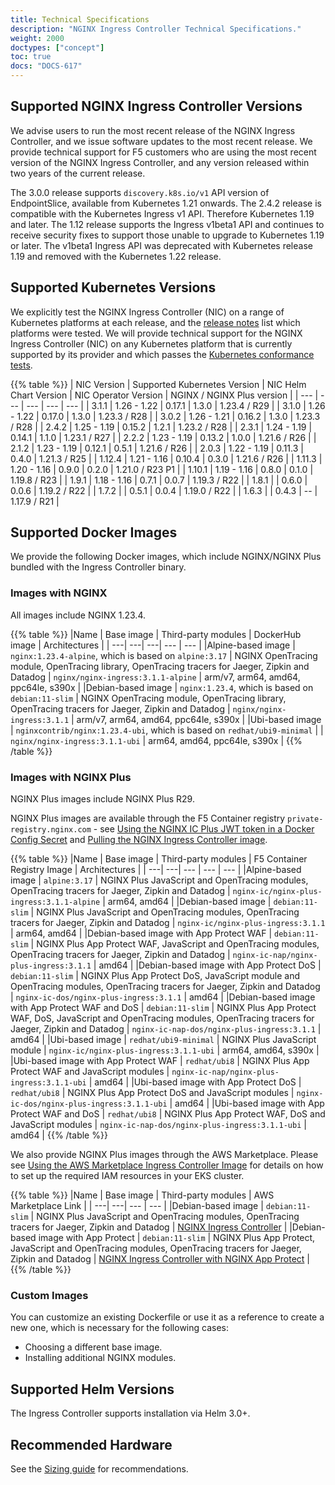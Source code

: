 ```yaml
---
title: Technical Specifications
description: "NGINX Ingress Controller Technical Specifications."
weight: 2000
doctypes: ["concept"]
toc: true
docs: "DOCS-617"
---
```



## Supported NGINX Ingress Controller Versions

We advise users to run the most recent release of the NGINX Ingress Controller, and we issue software updates to the most recent release. We provide technical support for F5 customers who are using the most recent version of the NGINX Ingress Controller, and any version released within two years of the current release.

The 3.0.0 release supports `discovery.k8s.io/v1` API version of EndpointSlice, available from Kubernetes 1.21 onwards.
The 2.4.2 release is compatible with the Kubernetes Ingress v1 API. Therefore Kubernetes 1.19 and later.
The 1.12 release supports the Ingress v1beta1 API and continues to receive security fixes to support those unable to upgrade to Kubernetes 1.19 or later. The v1beta1 Ingress API was deprecated with Kubernetes release 1.19 and removed with the Kubernetes 1.22 release.

## Supported Kubernetes Versions

We explicitly test the NGINX Ingress Controller (NIC) on a range of Kubernetes platforms at each release, and the [release notes](/nginx-ingress-controller/releases) list which platforms were tested. We will provide technical support for the NGINX Ingress Controller (NIC) on any Kubernetes platform that is currently supported by its provider and which passes the [Kubernetes conformance tests](https://www.cncf.io/certification/software-conformance/).

{{% table %}}
| NIC Version | Supported Kubernetes Version | NIC Helm Chart Version | NIC Operator Version | NGINX / NGINX Plus version |
| --- | --- | --- | --- | --- |
| 3.1.1 | 1.26 - 1.22 | 0.17.1 | 1.3.0 | 1.23.4 / R29 |
| 3.1.0 | 1.26 - 1.22 | 0.17.0 | 1.3.0 | 1.23.3 / R28 |
| 3.0.2 | 1.26 - 1.21 | 0.16.2 | 1.3.0 | 1.23.3 / R28 |
| 2.4.2 | 1.25 - 1.19 | 0.15.2 | 1.2.1 | 1.23.2 / R28 |
| 2.3.1 | 1.24 - 1.19 | 0.14.1 | 1.1.0 | 1.23.1 / R27 |
| 2.2.2 | 1.23 - 1.19 | 0.13.2 | 1.0.0 | 1.21.6 / R26 |
| 2.1.2 | 1.23 - 1.19 | 0.12.1 | 0.5.1 | 1.21.6 / R26 |
| 2.0.3 | 1.22 - 1.19 | 0.11.3 | 0.4.0 | 1.21.3 / R25 |
| 1.12.4 | 1.21 - 1.16 | 0.10.4 | 0.3.0 | 1.21.6 / R26 |
| 1.11.3 | 1.20 - 1.16 | 0.9.0 | 0.2.0 | 1.21.0 / R23 P1 |
| 1.10.1 | 1.19 - 1.16 | 0.8.0 | 0.1.0 | 1.19.8 / R23 |
| 1.9.1 | 1.18 - 1.16 | 0.7.1 | 0.0.7 | 1.19.3 / R22 |
| 1.8.1 |  | 0.6.0 | 0.0.6 | 1.19.2 / R22 |
| 1.7.2 |  | 0.5.1 | 0.0.4 | 1.19.0 / R22 |
| 1.6.3 |  | 0.4.3 | -- | 1.17.9 / R21 |

## Supported Docker Images

We provide the following Docker images, which include NGINX/NGINX Plus bundled with the Ingress Controller binary.

### Images with NGINX

All images include NGINX 1.23.4.

{{% table %}}
|Name | Base image | Third-party modules | DockerHub image | Architectures |
| ---| ---| ---| --- | --- |
|Alpine-based image | ``nginx:1.23.4-alpine``, which is based on ``alpine:3.17`` | NGINX OpenTracing module, OpenTracing library, OpenTracing tracers for Jaeger, Zipkin and Datadog | ``nginx/nginx-ingress:3.1.1-alpine`` | arm/v7, arm64, amd64, ppc64le, s390x |
|Debian-based image | ``nginx:1.23.4``, which is based on ``debian:11-slim`` | NGINX OpenTracing module, OpenTracing library, OpenTracing tracers for Jaeger, Zipkin and Datadog | ``nginx/nginx-ingress:3.1.1`` | arm/v7, arm64, amd64, ppc64le, s390x |
|Ubi-based image | ``nginxcontrib/nginx:1.23.4-ubi``, which is based on ``redhat/ubi9-minimal`` |  | ``nginx/nginx-ingress:3.1.1-ubi`` | arm64, amd64, ppc64le, s390x |
{{% /table %}}

### Images with NGINX Plus

NGINX Plus images include NGINX Plus R29.

NGINX Plus images are available through the F5 Container registry `private-registry.nginx.com` - see [Using the NGINX IC Plus JWT token in a Docker Config Secret](/nginx-ingress-controller/installation/using-the-jwt-token-docker-secret) and [Pulling the NGINX Ingress Controller image](/nginx-ingress-controller/installation/pulling-ingress-controller-image).

{{% table %}}
|Name | Base image | Third-party modules | F5 Container Registry Image | Architectures |
| ---| ---| --- | --- | --- |
|Alpine-based image | ``alpine:3.17`` | NGINX Plus JavaScript and OpenTracing modules, OpenTracing tracers for Jaeger, Zipkin and Datadog | `nginx-ic/nginx-plus-ingress:3.1.1-alpine` | arm64, amd64 |
|Debian-based image | ``debian:11-slim`` | NGINX Plus JavaScript and OpenTracing modules, OpenTracing tracers for Jaeger, Zipkin and Datadog | `nginx-ic/nginx-plus-ingress:3.1.1` | arm64, amd64 |
|Debian-based image with App Protect WAF | ``debian:11-slim`` | NGINX Plus App Protect WAF, JavaScript and OpenTracing modules, OpenTracing tracers for Jaeger, Zipkin and Datadog | `nginx-ic-nap/nginx-plus-ingress:3.1.1` | amd64 |
|Debian-based image with App Protect DoS | ``debian:11-slim`` | NGINX Plus App Protect DoS, JavaScript module and OpenTracing modules, OpenTracing tracers for Jaeger, Zipkin and Datadog | `nginx-ic-dos/nginx-plus-ingress:3.1.1` | amd64 |
|Debian-based image with App Protect WAF and DoS | ``debian:11-slim`` | NGINX Plus App Protect WAF, DoS, JavaScript and OpenTracing modules, OpenTracing tracers for Jaeger, Zipkin and Datadog | `nginx-ic-nap-dos/nginx-plus-ingress:3.1.1` | amd64 |
|Ubi-based image | ``redhat/ubi9-minimal`` | NGINX Plus JavaScript module | `nginx-ic/nginx-plus-ingress:3.1.1-ubi` | arm64, amd64, s390x |
|Ubi-based image with App Protect WAF | ``redhat/ubi8`` | NGINX Plus App Protect WAF and JavaScript modules | `nginx-ic-nap/nginx-plus-ingress:3.1.1-ubi` | amd64 |
|Ubi-based image with App Protect DoS | ``redhat/ubi8`` | NGINX Plus App Protect DoS and JavaScript modules | `nginx-ic-dos/nginx-plus-ingress:3.1.1-ubi` | amd64 |
|Ubi-based image with App Protect WAF and DoS | ``redhat/ubi8`` | NGINX Plus App Protect WAF, DoS and JavaScript modules | `nginx-ic-nap-dos/nginx-plus-ingress:3.1.1-ubi` | amd64 |
{{% /table %}}

We also provide NGINX Plus images through the AWS Marketplace. Please see [Using the AWS Marketplace Ingress Controller Image](/nginx-ingress-controller/installation/using-aws-marketplace-image/) for details on how to set up the required IAM resources in your EKS cluster.

{{% table %}}
|Name | Base image | Third-party modules | AWS Marketplace Link |
| ---| ---| --- | --- |
|Debian-based image | ``debian:11-slim`` | NGINX Plus JavaScript and OpenTracing modules, OpenTracing tracers for Jaeger, Zipkin and Datadog | [NGINX Ingress Controller](https://aws.amazon.com/marketplace/pp/prodview-fx3faxl7zqeau) |
|Debian-based image with App Protect | ``debian:11-slim`` | NGINX Plus App Protect, JavaScript and OpenTracing modules, OpenTracing tracers for Jaeger, Zipkin and Datadog | [NGINX Ingress Controller with NGINX App Protect](https://aws.amazon.com/marketplace/pp/prodview-vnrnxbf6u3nra) |
{{% /table %}}

### Custom Images

You can customize an existing Dockerfile or use it as a reference to create a new one, which is necessary for the following cases:

* Choosing a different base image.
* Installing additional NGINX modules.

## Supported Helm Versions

The Ingress Controller supports installation via Helm 3.0+.

## Recommended Hardware

See the [Sizing guide](https://www.nginx.com/resources/datasheets/nginx-ingress-controller-kubernetes-sizing-guide/) for recommendations.
